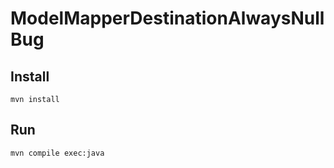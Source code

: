 # ModelMapperDestinationAlwaysNullBug

## Install
```
mvn install
```

## Run
```
mvn compile exec:java
```

